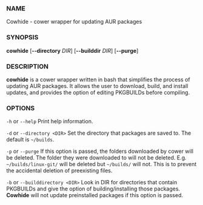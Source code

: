 ### NAME
Cowhide - cower wrapper for updating AUR packages

### SYNOPSIS
**cowhide** [**--directory** *DIR*] [**--builddir** *DIR*] [**--purge**]

### DESCRIPTION
**cowhide** is a cower wrapper written in bash that simplifies the process of updating AUR packages. It allows the user to download, build, and install updates, and provides the option of editing PKGBUILDs before compiling.

### OPTIONS
`-h` or `--help` Print help information.

`-d` or `--directory <DIR>` Set the directory that packages are saved to. The default is `~/builds`.

`-p` or `--purge` If this option is passed, the folders downloaded by cower will be deleted. The folder they were downloaded to will not be deleted. E.g. `~/builds/linux-git/` will be deleted but `~/builds/` will not. This is to prevent the accidental deletion of preexisting files.

`-b` or `--builddirectory <DIR>` Look in DIR for directories that contain PKGBUILDs and give the option of building/installing those packages. **Cowhide** will not update preinstalled packages if this option is passed.
